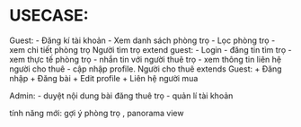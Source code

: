 
# USECASE:

Guest:
	-  Đăng kí tài khoản
	-  Xem danh sách phòng trọ
	-  Lọc phòng trọ
	-  xem chi tiết phòng trọ
Người tìm trọ extend guest:
	-  Login
	-  đăng tin tìm trọ
	-  xem thực tế phòng trọ
	- nhắn tin với người thuê trọ
	- xem thông tin liên hệ người cho thuê
	- cập nhập profile.
Người cho thuê extends Guest:
        + Đăng nhập
        + Đăng bài 
        + Edit profile
        + Liên hệ người mua

Admin: 
	- duyệt nội dung bài đăng thuê trọ
	- quản lí tài khoản
	 


tính năng mới: gợi ý phòng trọ , panorama view